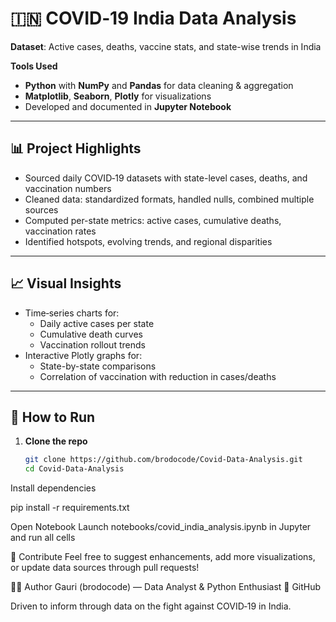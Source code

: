 # 🇮🇳 COVID‑19 India Data Analysis

**Dataset**: Active cases, deaths, vaccine stats, and state-wise trends in India

**Tools Used**  
- **Python** with **NumPy** and **Pandas** for data cleaning & aggregation  
- **Matplotlib**, **Seaborn**, **Plotly** for visualizations  
- Developed and documented in **Jupyter Notebook**

---

## 📊 Project Highlights

- Sourced daily COVID‑19 datasets with state-level cases, deaths, and vaccination numbers  
- Cleaned data: standardized formats, handled nulls, combined multiple sources  
- Computed per-state metrics: active cases, cumulative deaths, vaccination rates  
- Identified hotspots, evolving trends, and regional disparities

---

## 📈 Visual Insights

- Time‑series charts for:
  - Daily active cases per state  
  - Cumulative death curves  
  - Vaccination rollout trends  
- Interactive Plotly graphs for:
  - State-by-state comparisons  
  - Correlation of vaccination with reduction in cases/deaths

---

## 🚀 How to Run

1. **Clone the repo**  
   ```bash
   git clone https://github.com/brodocode/Covid-Data-Analysis.git
   cd Covid‑Data‑Analysis
Install dependencies

pip install -r requirements.txt

Open Notebook
Launch notebooks/covid_india_analysis.ipynb in Jupyter and run all cells

🤝 Contribute
Feel free to suggest enhancements, add more visualizations, or update data sources through pull requests!

👩‍💻 Author
Gauri (brodocode) — Data Analyst & Python Enthusiast
🔗 GitHub

Driven to inform through data on the fight against COVID‑19 in India.

